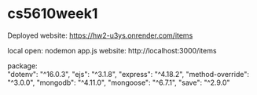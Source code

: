 # cs5610week1

Deployed website: https://hw2-u3ys.onrender.com/items

local open: nodemon app.js
website: http://localhost:3000/items

package:     
    "dotenv": "^16.0.3",
    "ejs": "^3.1.8",
    "express": "^4.18.2",
    "method-override": "^3.0.0",
    "mongodb": "^4.11.0",
    "mongoose": "^6.7.1",
    "save": "^2.9.0"
